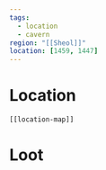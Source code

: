 ```yaml
---
tags:
  - location
  - cavern
region: "[[Sheol]]"
location: [1459, 1447]
---
```

# Location
```meta-bind-embed
[[location-map]]
```
# Loot
